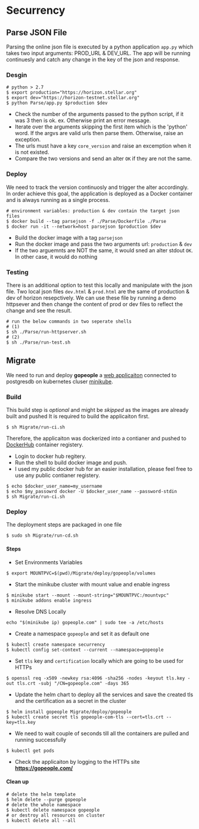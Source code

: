 # Securrency

## Parse JSON File ##
Parsing the online json file is executed by a python application `app.py` which takes two input arguments: PROD_URL & DEV_URL. The app will be running continuesly and catch any change in the key of the json and response.
### Desgin ###
```
# python > 2.7
$ export production="https://horizon.stellar.org"
$ export dev="https://horizon-testnet.stellar.org"
$ python Parse/app.py $production $dev
```
* Check the number of the arguments passed to the python script, if it was 3 then is ok. ex. Otherwise print an error message.
* Iterate over the arguments skipping the first item which is the 'python' word. If the argvs are valid urls then parse them. Otherwise, raise an exception.
* The urls must have a key `core_version` and raise an excemption when it is not existed.
* Compare the two versions and send an alter `OK` if they are not the same.
### Deploy ###
We need to track the version continuosly and trigger the alter accordingly. In order achieve this goal, the application is deployed as a Docker container and is always running as a single process.
```
# environment variables: production & dev contain the target json files
$ docker build --tag parsejson -f ./Parse/Dockerfile ./Parse
$ docker run -it --network=host parsejson $production $dev
```
* Build the docker image with a tag `parsejson`
* Run the docker image and pass the two arguments url: `production` & `dev`
* If the two arguemnts are NOT the same, it would sned an alter stdout `OK`. In other case, it would do nothing
### Testing ###
There is an additional option to test this locally and manipulate with the json file. Two local json files `dev.html` & `prod.html` are the same of production & dev of horizon resepctively. We can use these file by running a demo httpsever and then change the content of prod or dev files to reflect the change and see the result.
```
# run the below commands in two seperate shells
# (1)
$ sh ./Parse/run-httpserver.sh
# (2)
$ sh ./Parse/run-test.sh
```


## Migrate ##
We need to run and deploy **gopeople** a [web applicaiton](https://github.com/komarserjio/notejam/tree/master/flask) connected to postgresdb on kubernetes cluser [minikube](https://minikube.sigs.k8s.io/docs/start/).

### Build ###
This build step is _optional_ and might be _skipped_ as the images are already built and pushed
It is required to build the applicaiton first.
```
$ sh Migrate/run-ci.sh
```
 Therefore, the applicaiton was dockerized into a contianer and pushed to [DockerHub](https://hub.docker.com/) container registery.
* Login to docker hub regitery.
* Run the shell to build docker image and push.
* I used my public docker hub for an easier installation, please feel free to use any public contianer registery.
```
$ echo $docker_user_name=my_username
$ echo $my_passowrd docker -U $docker_user_name --password-stdin
$ sh Migrate/run-ci.sh
```
### Deploy ###
The deployment steps are packaged in one file
```
$ sudo sh Migrate/run-cd.sh
```
#### Steps ####
* Set Environments Variables
```
$ export MOUNTPVC=$(pwd)/Migrate/deploy/gopeople/volumes
```
* Start the minikube cluster with mount value and enable ingress
```
$ minikube start --mount --mount-string="$MOUNTPVC:/mountvpc"
$ minikube addons enable ingress
```
* Resolve DNS Locally
```
echo "$(minikube ip) gopeople.com" | sudo tee -a /etc/hosts
```
* Create a namespace `gopeople` and set it as default one
```
$ kubectl create namespace securrency
$ kubectl config set-context --current --namespace=gopeople
```
* Set `tls` key and `certification` locally which are going to be used for HTTPs
```
$ openssl req -x509 -newkey rsa:4096 -sha256 -nodes -keyout tls.key -out tls.crt -subj "/CN=gopeople.com" -days 365
```
* Update the helm chart to deploy all the services and save the created tls and the certification as a secret in the cluster
```
$ helm install gopeople Migrate/deploy/gopeople
$ kubectl create secret tls gopeople-com-tls --cert=tls.crt --key=tls.key
```
 * We need to wait couple of seconds till all the containers are pulled and running successfully
```
$ kubectl get pods
```
* Check the applicaiton by logging to the HTTPs site
**https://gopeople.com/**


#### Clean up ####
```
# delete the helm template
$ helm delete --purge gopeople
# delete the whole namespace
$ kubectl delete namespace gopeople
# or destroy all resources on cluster
$ kubectl delete all --all
```
